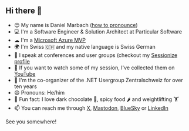 ## Hi there 👋

- 😊 My name is Daniel Marbach ([how to pronounce](https://www.howtopronounce.com/german/daniel-marbach))
- 💻 I'm a Software Engineer & Solution Architect at Particular Software
- ☁ I'm a [Microsoft Azure MVP](https://mvp.microsoft.com/en-US/mvp/profile/5b9007f9-3c9a-e411-93f2-9cb65495d3c4)
- 🌍 I'm Swiss 🇨🇭 and my native language is Swiss German
- 🎤 I speak at conferences and user groups (checkout my [Sessionize profile](https://sessionize.com/danielmarbach/)
- 🎥 If you want to watch some of my session, I've collected them on [YouTube](https://www.youtube.com/@daniel.marbach)
- 👯 I'm the co-organizer of the .NET Usergroup Zentralschweiz for over ten years
- 😄 Pronouns: He/him
- 📸 Fun fact: I love dark chocolate 🍫, spicy food 🌶️ and weightlifting 🏋️
- 📫 You can reach me through [X](https://x.com/danielmarbach), [Mastodon](https://fosstodon.org/@danielmarbach), [BlueSky](https://bsky.app/profile/danielmarbach.bsky.social) or [LinkedIn](linkedin.com/in/daniel-marbach-49857939)

See you somewhere!
